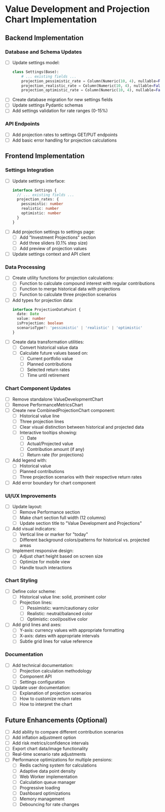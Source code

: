 # Value Development and Projection Chart Implementation

## Backend Implementation

### Database and Schema Updates
- [ ] Update settings model:
  ```python
  class Settings(Base):
      # ... existing fields ...
      projection_pessimistic_rate = Column(Numeric(10, 4), nullable=False, default=4.0)
      projection_realistic_rate = Column(Numeric(10, 4), nullable=False, default=6.0)
      projection_optimistic_rate = Column(Numeric(10, 4), nullable=False, default=8.0)
  ```
- [ ] Create database migration for new settings fields
- [ ] Update settings Pydantic schemas
- [ ] Add settings validation for rate ranges (0-15%)

### API Endpoints
- [ ] Add projection rates to settings GET/PUT endpoints
- [ ] Add basic error handling for projection calculations

## Frontend Implementation

### Settings Integration
- [ ] Update settings interface:
  ```typescript
  interface Settings {
    // ... existing fields ...
    projection_rates: {
      pessimistic: number
      realistic: number
      optimistic: number
    }
  }
  ```
- [ ] Add projection settings to settings page:
  - [ ] Add "Investment Projections" section
  - [ ] Add three sliders (0.1% step size)
  - [ ] Add preview of projection values
- [ ] Update settings context and API client

### Data Processing
- [ ] Create utility functions for projection calculations:
  - [ ] Function to calculate compound interest with regular contributions
  - [ ] Function to merge historical data with projections
  - [ ] Function to calculate three projection scenarios
- [ ] Add types for projection data:
  ```typescript
  interface ProjectionDataPoint {
    date: Date
    value: number
    isProjection: boolean
    scenarioType?: 'pessimistic' | 'realistic' | 'optimistic'
  }
  ```
- [ ] Create data transformation utilities:
  - [ ] Convert historical value data
  - [ ] Calculate future values based on:
    - [ ] Current portfolio value
    - [ ] Planned contributions
    - [ ] Selected return rates
    - [ ] Time until retirement

### Chart Component Updates
- [ ] Remove standalone ValueDevelopmentChart
- [ ] Remove PerformanceMetricsChart
- [ ] Create new CombinedProjectionChart component:
  - [ ] Historical value line
  - [ ] Three projection lines
  - [ ] Clear visual distinction between historical and projected data
  - [ ] Interactive tooltips showing:
    - [ ] Date
    - [ ] Actual/Projected value
    - [ ] Contribution amount (if any)
    - [ ] Return rate (for projections)
- [ ] Add legend with:
  - [ ] Historical value
  - [ ] Planned contributions
  - [ ] Three projection scenarios with their respective return rates
- [ ] Add error boundary for chart component

### UI/UX Improvements
- [ ] Update layout:
  - [ ] Remove Performance section
  - [ ] Make chart section full width (12 columns)
  - [ ] Update section title to "Value Development and Projections"
- [ ] Add visual indicators:
  - [ ] Vertical line or marker for "today"
  - [ ] Different background colors/patterns for historical vs. projected areas
- [ ] Implement responsive design:
  - [ ] Adjust chart height based on screen size
  - [ ] Optimize for mobile view
  - [ ] Handle touch interactions

### Chart Styling
- [ ] Define color scheme:
  - [ ] Historical value line: solid, prominent color
  - [ ] Projection lines: 
    - [ ] Pessimistic: warm/cautionary color
    - [ ] Realistic: neutral/balanced color
    - [ ] Optimistic: cool/positive color
- [ ] Add grid lines and axes:
  - [ ] Y-axis: currency values with appropriate formatting
  - [ ] X-axis: dates with appropriate intervals
  - [ ] Subtle grid lines for value reference

### Documentation
- [ ] Add technical documentation:
  - [ ] Projection calculation methodology
  - [ ] Component API
  - [ ] Settings configuration
- [ ] Update user documentation:
  - [ ] Explanation of projection scenarios
  - [ ] How to customize return rates
  - [ ] How to interpret the chart

## Future Enhancements (Optional)
- [ ] Add ability to compare different contribution scenarios
- [ ] Add inflation adjustment option
- [ ] Add risk metrics/confidence intervals
- [ ] Export chart data/image functionality
- [ ] Real-time scenario rate adjustments
- [ ] Performance optimizations for multiple pensions:
  - [ ] Redis caching system for calculations
  - [ ] Adaptive data point density
  - [ ] Web Worker implementation
  - [ ] Calculation queue manager
  - [ ] Progressive loading
  - [ ] Dashboard optimizations
  - [ ] Memory management
  - [ ] Debouncing for rate changes 